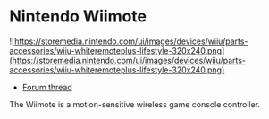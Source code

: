 # Nintendo Wiimote

![https://storemedia.nintendo.com/ui/images/devices/wiiu/parts-accessories/wiiu-whiteremoteplus-lifestyle-320x240.png](https://storemedia.nintendo.com/ui/images/devices/wiiu/parts-accessories/wiiu-whiteremoteplus-lifestyle-320x240.png)

  - [Forum thread](http://www.mixxx.org/forums/viewtopic.php?f=7&t=3939)

The Wiimote is a motion-sensitive wireless game console controller.
